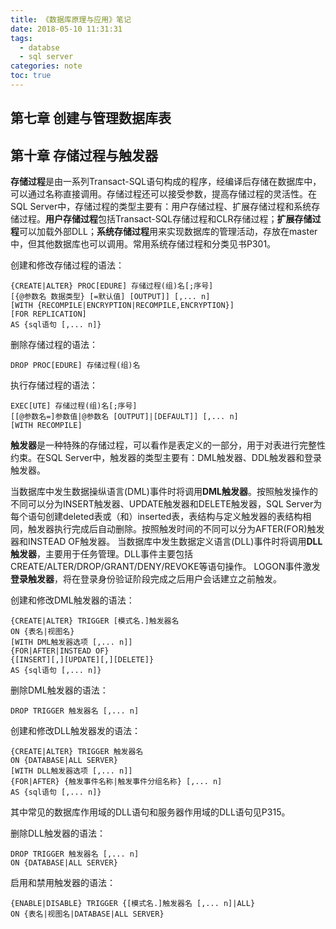 ```yaml
---
title: 《数据库原理与应用》笔记
date: 2018-05-10 11:31:31
tags:
  - databse
  - sql server
categories: note
toc: true
---
```


## 第七章 创建与管理数据库表



## 第十章 存储过程与触发器

**存储过程**是由一系列Transact-SQL语句构成的程序，经编译后存储在数据库中，可以通过名称直接调用。存储过程还可以接受参数，提高存储过程的灵活性。在SQL Server中，存储过程的类型主要有：用户存储过程、扩展存储过程和系统存储过程。**用户存储过程**包括Transact-SQL存储过程和CLR存储过程；**扩展存储过程**可以加载外部DLL；**系统存储过程**用来实现数据库的管理活动，存放在master中，但其他数据库也可以调用。常用系统存储过程和分类见书P301。

创建和修改存储过程的语法：

    {CREATE|ALTER} PROC[EDURE] 存储过程(组)名[;序号]
    [{@参数名 数据类型} [=默认值] [OUTPUT]] [,... n]
    [WITH {RECOMPILE|ENCRYPTION|RECOMPILE,ENCRYPTION}]
    [FOR REPLICATION]
    AS {sql语句 [,... n]} 

删除存储过程的语法：

    DROP PROC[EDURE] 存储过程(组)名

执行存储过程的语法：

    EXEC[UTE] 存储过程(组)名[;序号]
    [[@参数名=]参数值|@参数名 [OUTPUT]|[DEFAULT]] [,... n]
    [WITH RECOMPILE]

**触发器**是一种特殊的存储过程，可以看作是表定义的一部分，用于对表进行完整性约束。在SQL Server中，触发器的类型主要有：DML触发器、DDL触发器和登录触发器。

当数据库中发生数据操纵语言(DML)事件时将调用**DML触发器**。按照触发操作的不同可以分为INSERT触发器、UPDATE触发器和DELETE触发器，SQL Server为每个语句创建deleted表或（和）inserted表，表结构与定义触发器的表结构相同，触发器执行完成后自动删除。按照触发时间的不同可以分为AFTER(FOR)触发器和INSTEAD OF触发器。
当数据库中发生数据定义语言(DLL)事件时将调用**DLL触发器**，主要用于任务管理。DLL事件主要包括CREATE/ALTER/DROP/GRANT/DENY/REVOKE等语句操作。
LOGON事件激发**登录触发器**，将在登录身份验证阶段完成之后用户会话建立之前触发。

创建和修改DML触发器的语法：

    {CREATE|ALTER} TRIGGER [模式名.]触发器名
    ON {表名|视图名}
    [WITH DML触发器选项 [,... n]]
    {FOR|AFTER|INSTEAD OF}
    {[INSERT][,][UPDATE][,][DELETE]}
    AS {sql语句 [,... n]}

删除DML触发器的语法：

    DROP TRIGGER 触发器名 [,... n]

创建和修改DLL触发器发的语法：

    {CREATE|ALTER} TRIGGER 触发器名
    ON {DATABASE|ALL SERVER}
    [WITH DLL触发器选项 [,... n]]
    {FOR|AFTER} {触发事件名称|触发事件分组名称} [,... n]
    AS {sql语句 [,... n]}
其中常见的数据库作用域的DLL语句和服务器作用域的DLL语句见P315。

删除DLL触发器的语法：

    DROP TRIGGER 触发器名 [,... n]
    ON {DATABASE|ALL SERVER}

启用和禁用触发器的语法：

    {ENABLE|DISABLE} TRIGGER {[模式名.]触发器名 [,... n]|ALL}
    ON {表名|视图名|DATABASE|ALL SERVER}